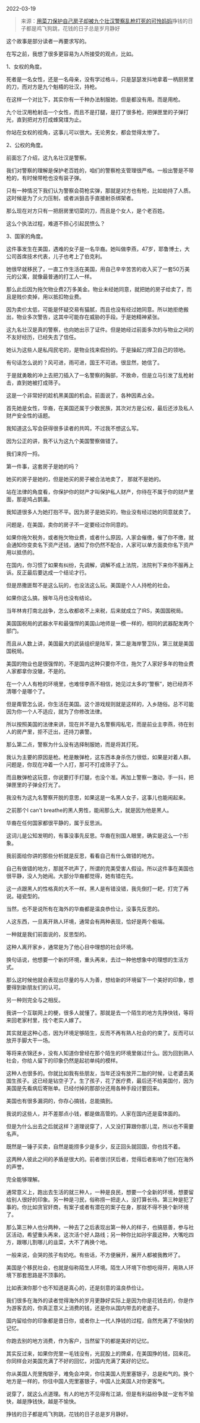 2022-03-19

> 来源：[用菜刀保护自己房子却被九个壮汉警察乱枪打死的可怜妈妈](http://mp.weixin.qq.com/s?__biz=MzU0MjYwNDU2Mw==&mid=2247504616&idx=2&sn=d0a709fd6fc91087362691d003bbc1c0&chksm=fb1abe94cc6d378278d367d6cbeb3c49493ac216de93e897a7ecf8380707b480f8ad1f61019a&scene=27#wechat_redirect)
> ​挣钱的日子都是鸡飞狗跳，花钱的日子总是岁月静好

这个故事是部分读者一再要求写的。  

  

在写之前，我想了很多更容易为人所接受的观点，比如。

  

1、女权的角度。

  

死者是一名女性，还是一名母亲，没有学过格斗，只是瑟瑟发抖地拿着一柄厨房里的刀，而对方是九个魁梧的壮汉，持枪。  

  

在这样一个对比下，其实你有一千种办法制服她，但是都没有用。而是用枪。  

  

九个壮汉用枪射击一个女性，而且不是打腿，是打了很多枪，把弹匣里的子弹打光，直到把对方打成蜂窝煤为止。  

  

你站在女权的视角，这事儿可以很大。无论男女，都会觉得太惨了。  

  

2、公权的角度。

  

前面忘了介绍，这九名壮汉是警察。  

  

我们对警察的理解是保护老百姓的，咱们的警察枪支管理很严格。一般出警是不带枪的，有时候带枪也没有装子弹。  

  

只有一种情况下我们认为警察会荷枪实弹，那就是对方也有枪，比如劫持了人质。这时候是为了火力压制，或者派狙击手直接射杀绑架者。  

  

那么现在对方只有一把厨房里切菜的刀，而且是个女人，是个老百姓。  

  

这么个执法过程，难道不担心引起民愤么？  

  

3、国家的角度。  

  

这件事发生在美国，遇难的女子是一名华裔。她叫做李燕，47岁，耶鲁博士，大公司首席技术代表，儿子也考上了伯克利。

  

她很早就移民了，一直工作生活在美国，用自己辛辛苦苦的收入买了一套50万美元的公寓，就像最普通的打工人一样。  

  

那么此后因为拖欠物业费2万多美金。物业未经她同意，就把她的房子给卖了，而且是贱价卖掉，用以抵扣物业费。  

  

因为卖价太低，可能是怀疑交易有猫腻，而且也没有经过她同意。所以她拒绝搬出，物业多次警告，这其中可能存在威胁的手段。于是她精神紧张。

  

这九名壮汉是真的警察，也向她出示了证件。但是她经过前面多次的与物业之间的不友好经历，已经失去了信任。  

  

她认为这些人是私闯民宅的，是物业找来假扮的。于是操起刀捍卫自己的领地。  

  

有句话怎么说的？风可进，雨可进，国王不可进。很显然，她信了。

  

于是就勇敢的冲上去把刀插入了一名警察的胸部，不致命，但是立马引发了乱枪射击，直到她被打成筛子。

  

这是一个非常好的趁机黑美国的机会。前面说了，各种因素占全。  

  

首先她是女性，华裔，在美国还属于少数民族，其次对方是公权，最后还涉及私人财产安全性的话题。  

  

我知道这么写会获得很多读者的共鸣，不过我不想这么写。

  

因为公正的讲，我不认为这九个美国警察做错了。  

  

我们来捋一捋。  

  

第一件事，这套房子是她的吗？  

  

她买的房子是她的，但是她买的房子被合法地卖了， 那就不是她的。  

  

站在法律的角度看，你保护你的财产才叫保护私人财产，你待在不属于你的财产里面，那是鸠占鹊巢。  

  

我知道很多人为她打抱不平。因为房子是她买的，物业没有经过她的同意就卖了。  

  

问题是，在美国，卖你的房子不一定要经过你同意的。

  

如果你拖欠税务，或者拖欠物业费，或者什么原因，人家会催缴，催了你不缴，就会通知你变卖名下资产还钱，通知了你仍然不配合，人家可以单方面卖你名下资产用以抵债的。  

  

在国内，你习惯了如果有纠纷，先调解，调解不成上法院，法院判下来你不服再上诉。反正最后要达成一个结论才行。  

  

但是昂撒匪帮不是这么玩的，也没法这么玩。美国是个人人持枪的社会。  

  

如果你这么搞，猴年马月也没有结论。  

  

当年林肯打南北战争，怎么收都收不上来税，后来就成立了IRS，美国国税局。

  

美国国税局的武器水平和最强悍的美国山地师是一模一样的，相同的武器配发两个部门。  

  

而且从人数上讲，美国最大的武装组织是陆军，第二是海岸警卫队，第三就是美国国税局。  

  

美国的物业也是很强悍的，不是国内这种只要你不住，拖欠了人家好多年的物业费人家都拿你没辙，不是的。  

  

在一个人人有枪的环境里，也难怪李燕不相信，她见过太多的“警察”，她已经弄不清哪个是哪个了。  

  

但是甭管怎么说，你生活在美国。这个游戏规则就是这样的，入乡随俗。总不可能因为你一个人不适应，就为了你修改法律。  

  

所以按照美国的法律来讲，现在并不是九名警察闯私宅，而是前业主李燕，待在别人的房产里，拒不迁出，还持刀袭警。  

  

那么第二点，警察为什么没有选择制服她，而是将其打死。  

  

我认为主要的原因是枪。枪是散弹枪，这东西本身杀伤力很低，如果是对着人群。问题是，你现在冲着一个人打，那可不打成筛子了么。  

  

而且散弹枪这玩意，你说要打手打腿，也没个准。再加上警察一激动，手一抖，把弹匣里的子弹全打光了。  

  

我没有为这九名警察开脱的意思，如果这是一名黑人女子，这事儿也能闹起来。  

  

之前那个I can't breathe的黑人男性，能闹那么大，就是因为他是黑人。

  

华裔在任何国家都很平静的，属于反思派。

  

这词儿是公知发明的，有事没事先反思。华裔在别国人眼里，确实是这么一个形象。  

  

我前面给你讲的那些分析就是反思，看看自己有什么做错的地方。  

  

自己有做错的地方，那就不吭声了，所谓的完美受害人假设。所以这件事在美国也很平静，没人为她闹。大部分华裔都觉得，她有错在先。

  

这一点跟黑人的性格真的大不一样。黑人是有错没错，我先倒打一耙，打完了再说。碰瓷型的。

  

当然，也不是说所有在海外的华裔都是温良恭俭让，没事先反思的。

  

人这东西，一旦离开熟人环境，通常会有两种表现，恰好是两个极端。  

  

一种就是我们前面说的，反思型的。  

  

这种人离开家乡，通常是为了他心目中理想的社会环境。  

  

换句话说，他想要一个新的环境，重头再来，去过一种他想象中的理想的生活方式。  

  

那么这时候他就会表现出尽量的与人为善，想给新的环境留下一个美好的印象，想要得到新朋友们的认可。  

  

另一种则完全与之相反。

  

我讲一个互联网上的梗，很多人就懂了。那就是去一个陌生的地方先挣快钱，等将来回老家村里，找个老实人嫁了。  

  

其实就是这种心态，因为环境足够陌生，反而不再有熟人社会的约束了。反而可以放开手脚大干一场。  

  

等将来衣锦还乡，没有人知道你曾经在那个陌生的环境里做过什么。因为回到熟人社会，你给人留下的印象仍然是起初单纯的模样。

  

这种人也很多的。你就比如我有些朋友，当年还没有放开二胎的时候，让老婆去美国生孩子。这已经是钻空子了。生了孩子，花了医疗费，最后还不给美国付，因为美国是先看病后寄账单。已经付掉的那部分还用各种手段讨要回来。

  

美国也有很多漏洞的，你存心搞钱，总能搞到。  

  

我说的这些人，并不差那点小钱，都是做高管的。人家在国内还是蛮体面的。  

  

但是为什么出去之后就这样？道理说穿了，人又没打算跟你那儿混，所以也不需要名声。

  

既然是一锤子买卖，自然是能捞多少是多少，反正回头就回国，你也找不着。  

  

这两种人彼此之间的矛盾是很大的。前者很讨厌后者，觉得后者影响了他们在海外的声誉。  

  

完全能够理解。  

  

通常意义上，跑出去生活的就三种人，一种是良民，想要一个全新的环境，想要留给别人很好的印象。另一种是刁民，俗称捞一把走人，没打算长待。第三种是犯了事的。你比如贪官奸商，有案子或者有潜在的案子在身，那就不得不换个新环境了。

  

那么第三种人也分两种，一种去了之后表现出第一种人的样子，也搞慈善，参与社区活动，希望重头再来，这次活个好人路线；另一种你比如孙宇晨这种，大嘴吃四方，跟哪儿割哪儿的韭菜，大不了再换个地。  

  

一般来说，会哭的孩子有奶吃。有些话，不方便展开，展开人都被我教坏了。

  

美国是个移民社会，也就是俗称陌生人环境。陌生人环境下你想吃得开，用熟人环境下那套思路是不顶事的。  

  

比如表演你那个也不知道是真心的，还是刻意的温良恭俭让。

  

我们很多在海外的读者觉得海外的岁月更静好实际上是因为你是花钱去的，你是作为游客去的，你真正意义上消费的钱，还是你从国内带去的老底子。  

  

国内留给你的印象都是昔日你，或者你上一代人挣钱的过程，自然充满了不愉快的记忆。  

  

你跑去别的地方消费，作为客户，当然留下的都是美好的记忆。

  

其实反过来，如果你兜里一毛钱没有，光屁股上的牌桌，在美国挣的钱，回来花。你同样会对美国充满了不好的回忆，对国内充满了美好的记忆。

  

你从美国人兜里掏银子，难免会冲突，你往美国人兜里塞银子，总是和气的。换个地方是一样的，你往中国人兜里塞银子，中国人比美国人对你更客气。

  

说穿了，就这么点道理。有人的地方不见得有江湖，但是有利益纷争就一定有不愉快，越是挣钱快，越是不愉快。  

  

挣钱的日子都是鸡飞狗跳，花钱的日子总是岁月静好。

